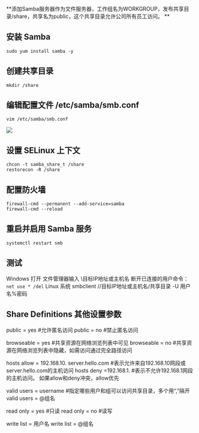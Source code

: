 **添加Samba服务器作为文件服务器，工作组名为WORKGROUP，发布共享目录/share，共享名为public，这个共享目录允许公司所有员工访问。 ** 

## 安装 Samba
`sudo yum install samba -y`

## 创建共享目录
`mkdir /share`

## 编辑配置文件 /etc/samba/smb.conf  
`vim /etc/samba/smb.conf`

![](https://jsd.cdn.zzko.cn/gh/soslane/picgo@main/path/20240524142540.png)

## 设置 SELinux 上下文
```
chcon -t samba_share_t /share
restorecon -R /share
```

## 配置防火墙
```
firewall-cmd --permanent --add-service=samba
firewall-cmd --reload
```

## 重启并启用 Samba 服务
`systemctl restart smb`

## 测试
Windows 打开 文件管理器输入 \\目标IP地址或主机名   断开已连接的用户命令：`net use * /del`
Linux 系统 smbclient //目标IP地址或主机名/共享目录 -U 用户名%密码

## Share Definitions 其他设置参数
public = yes #允许匿名访问
public = no #禁止匿名访问

browseable = yes  #共享资源在网络浏览列表中可见
browseable = no   #共享资源在网络浏览列表中隐藏，如需访问通过完全路径访问

hosts allow = 192.168.10.    server.hello.com   #表示允许来自192.168.10网段或server.hello.com的主机访问
hosts deny =192.168.1.    #表示不允许192.168.1网段的主机访问。 如果allow和deny冲突，allow优先

valid users = username #指定哪些用户和组可以访问共享目录，多个用“,”隔开
valid users = @组名  

read only = yes   #只读
read only = no    #读写

write list = 用户名
write list = @组名
